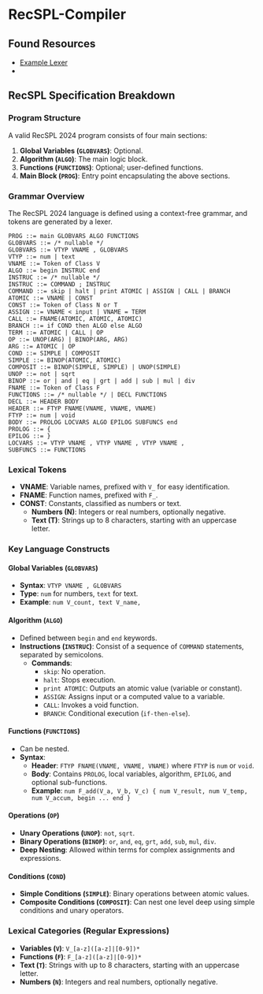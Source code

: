 # RecSPL-Compiler

## Found Resources

- [Example Lexer](https://craftinginterpreters.com/scanning.html)
-

## RecSPL Specification Breakdown

### Program Structure

A valid RecSPL 2024 program consists of four main sections:

1. **Global Variables (`GLOBVARS`)**: Optional.
2. **Algorithm (`ALGO`)**: The main logic block.
3. **Functions (`FUNCTIONS`)**: Optional; user-defined functions.
4. **Main Block (`PROG`)**: Entry point encapsulating the above sections.

### Grammar Overview

The RecSPL 2024 language is defined using a context-free grammar, and tokens are generated by a lexer.

```plaintext
PROG ::= main GLOBVARS ALGO FUNCTIONS
GLOBVARS ::= /* nullable */
GLOBVARS ::= VTYP VNAME , GLOBVARS
VTYP ::= num | text
VNAME ::= Token of Class V
ALGO ::= begin INSTRUC end
INSTRUC ::= /* nullable */
INSTRUC ::= COMMAND ; INSTRUC
COMMAND ::= skip | halt | print ATOMIC | ASSIGN | CALL | BRANCH
ATOMIC ::= VNAME | CONST
CONST ::= Token of Class N or T
ASSIGN ::= VNAME < input | VNAME = TERM
CALL ::= FNAME(ATOMIC, ATOMIC, ATOMIC)
BRANCH ::= if COND then ALGO else ALGO
TERM ::= ATOMIC | CALL | OP
OP ::= UNOP(ARG) | BINOP(ARG, ARG)
ARG ::= ATOMIC | OP
COND ::= SIMPLE | COMPOSIT
SIMPLE ::= BINOP(ATOMIC, ATOMIC)
COMPOSIT ::= BINOP(SIMPLE, SIMPLE) | UNOP(SIMPLE)
UNOP ::= not | sqrt
BINOP ::= or | and | eq | grt | add | sub | mul | div
FNAME ::= Token of Class F
FUNCTIONS ::= /* nullable */ | DECL FUNCTIONS
DECL ::= HEADER BODY
HEADER ::= FTYP FNAME(VNAME, VNAME, VNAME)
FTYP ::= num | void
BODY ::= PROLOG LOCVARS ALGO EPILOG SUBFUNCS end
PROLOG ::= {
EPILOG ::= }
LOCVARS ::= VTYP VNAME , VTYP VNAME , VTYP VNAME ,
SUBFUNCS ::= FUNCTIONS
```

### Lexical Tokens

- **VNAME**: Variable names, prefixed with `V_` for easy identification.
- **FNAME**: Function names, prefixed with `F_`.
- **CONST**: Constants, classified as numbers or text.
  - **Numbers (N)**: Integers or real numbers, optionally negative.
  - **Text (T)**: Strings up to 8 characters, starting with an uppercase letter.

### Key Language Constructs

#### Global Variables (`GLOBVARS`)

- **Syntax**: `VTYP VNAME , GLOBVARS`
- **Type**: `num` for numbers, `text` for text.
- **Example**: `num V_count, text V_name,`

#### Algorithm (`ALGO`)

- Defined between `begin` and `end` keywords.
- **Instructions (`INSTRUC`)**: Consist of a sequence of `COMMAND` statements, separated by semicolons.
  - **Commands**:
    - `skip`: No operation.
    - `halt`: Stops execution.
    - `print ATOMIC`: Outputs an atomic value (variable or constant).
    - `ASSIGN`: Assigns input or a computed value to a variable.
    - `CALL`: Invokes a void function.
    - `BRANCH`: Conditional execution (`if-then-else`).

#### Functions (`FUNCTIONS`)

- Can be nested.
- **Syntax**:
  - **Header**: `FTYP FNAME(VNAME, VNAME, VNAME)` where `FTYP` is `num` or `void`.
  - **Body**: Contains `PROLOG`, local variables, algorithm, `EPILOG`, and optional sub-functions.
  - **Example**: `num F_add(V_a, V_b, V_c) { num V_result, num V_temp, num V_accum, begin ... end }`

#### Operations (`OP`)

- **Unary Operations (`UNOP`)**: `not`, `sqrt`.
- **Binary Operations (`BINOP`)**: `or`, `and`, `eq`, `grt`, `add`, `sub`, `mul`, `div`.
- **Deep Nesting**: Allowed within terms for complex assignments and expressions.

#### Conditions (`COND`)

- **Simple Conditions (`SIMPLE`)**: Binary operations between atomic values.
- **Composite Conditions (`COMPOSIT`)**: Can nest one level deep using simple conditions and unary operators.

### Lexical Categories (Regular Expressions)

- **Variables (`V`)**: `V_[a-z]([a-z]|[0-9])*`
- **Functions (`F`)**: `F_[a-z]([a-z]|[0-9])*`
- **Text (`T`)**: Strings with up to 8 characters, starting with an uppercase letter.
- **Numbers (`N`)**: Integers and real numbers, optionally negative.
